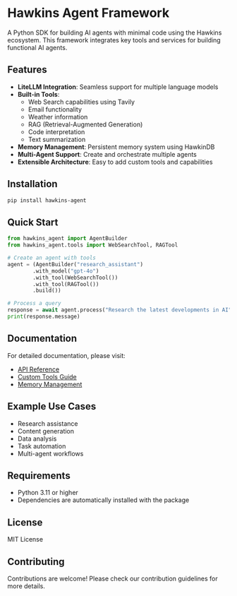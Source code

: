 # Hawkins Agent Framework

A Python SDK for building AI agents with minimal code using the Hawkins ecosystem. This framework integrates key tools and services for building functional AI agents.

## Features

- **LiteLLM Integration**: Seamless support for multiple language models
- **Built-in Tools**:
  - Web Search capabilities using Tavily
  - Email functionality
  - Weather information
  - RAG (Retrieval-Augmented Generation)
  - Code interpretation
  - Text summarization
- **Memory Management**: Persistent memory system using HawkinDB
- **Multi-Agent Support**: Create and orchestrate multiple agents
- **Extensible Architecture**: Easy to add custom tools and capabilities

## Installation

```bash
pip install hawkins-agent
```

## Quick Start

```python
from hawkins_agent import AgentBuilder
from hawkins_agent.tools import WebSearchTool, RAGTool

# Create an agent with tools
agent = (AgentBuilder("research_assistant")
        .with_model("gpt-4o")
        .with_tool(WebSearchTool())
        .with_tool(RAGTool())
        .build())

# Process a query
response = await agent.process("Research the latest developments in AI")
print(response.message)
```

## Documentation

For detailed documentation, please visit:
- [API Reference](docs/api_reference.md)
- [Custom Tools Guide](docs/custom_tools.md)
- [Memory Management](docs/memory_management.md)

## Example Use Cases

- Research assistance
- Content generation
- Data analysis
- Task automation
- Multi-agent workflows

## Requirements

- Python 3.11 or higher
- Dependencies are automatically installed with the package

## License

MIT License

## Contributing

Contributions are welcome! Please check our contribution guidelines for more details.
